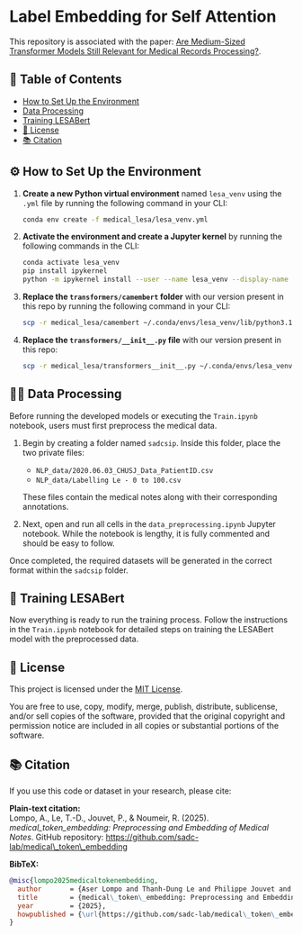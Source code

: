 # Label Embedding for Self Attention

This repository is associated with the paper: [Are Medium-Sized Transformer Models Still Relevant for Medical Records Processing?](https://arxiv.org/abs/2404.10171).

## 📑 Table of Contents

- [How to Set Up the Environment](#-how-to-set-up-the-environment)
- [Data Processing](#-data-processing)
- [Training LESABert](#-training-lesabert)
- [📄 License](#-license)
- [📚 Citation](#-citation)

## ⚙️ How to Set Up the Environment

1. **Create a new Python virtual environment** named `lesa_venv` using the `.yml` file by running the following command in your CLI:
    ```bash
    conda env create -f medical_lesa/lesa_venv.yml
    ```

2. **Activate the environment and create a Jupyter kernel** by running the following commands in the CLI:
    ```bash
    conda activate lesa_venv
    pip install ipykernel
    python -m ipykernel install --user --name lesa_venv --display-name "lesa_venv"
    ```

3. **Replace the `transformers/camembert` folder** with our version present in this repo by running the following command in your CLI:
    ```bash
    scp -r medical_lesa/camembert ~/.conda/envs/lesa_venv/lib/python3.11/site-packages/transformers/models
    ```

4. **Replace the `transformers/__init__.py` file** with our version present in this repo:
    ```bash
    scp -r medical_lesa/transformers__init__.py ~/.conda/envs/lesa_venv/lib/python3.11/site-packages/transformers/__init__.py
    ```

## 🧑‍⚕️ Data Processing

Before running the developed models or executing the `Train.ipynb` notebook, users must first preprocess the medical data.

1. Begin by creating a folder named `sadcsip`. Inside this folder, place the two private files:
   - `NLP_data/2020.06.03_CHUSJ_Data_PatientID.csv`
   - `NLP_data/Labelling Le - 0 to 100.csv`

   These files contain the medical notes along with their corresponding annotations.

2. Next, open and run all cells in the `data_preprocessing.ipynb` Jupyter notebook. While the notebook is lengthy, it is fully commented and should be easy to follow.

Once completed, the required datasets will be generated in the correct format within the `sadcsip` folder.

## 🚀 Training LESABert

Now everything is ready to run the training process. Follow the instructions in the `Train.ipynb` notebook for detailed steps on training the LESABert model with the preprocessed data.

## 📄 License

This project is licensed under the [MIT License](LICENSE).

You are free to use, copy, modify, merge, publish, distribute, sublicense, and/or sell copies of the software, provided that the original copyright and permission notice are included in all copies or substantial portions of the software.

## 📚 Citation

If you use this code or dataset in your research, please cite:

**Plain-text citation:**  
Lompo, A., Le, T.-D., Jouvet, P., & Noumeir, R. (2025). *medical\_token\_embedding: Preprocessing and Embedding of Medical Notes*. GitHub repository: https://github.com/sadc-lab/medical\_token\_embedding

**BibTeX:**
```bibtex
@misc{lompo2025medicaltokenembedding,
  author       = {Aser Lompo and Thanh-Dung Le and Philippe Jouvet and Rita Noumeir},
  title        = {medical\_token\_embedding: Preprocessing and Embedding of Medical Notes},
  year         = {2025},
  howpublished = {\url{https://github.com/sadc-lab/medical\_token\_embedding}},
}